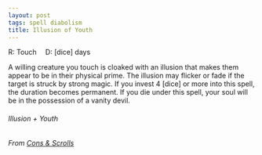 ```yaml
---
layout: post
tags: spell diabolism
title: Illusion of Youth
---
```


R: Touch 	D: [dice] days

A willing creature you touch is cloaked with an illusion that makes them appear to be in their physical prime. The illusion may flicker or fade if the target is struck by strong magic. If you invest 4 [dice] or more into this spell, the duration becomes permanent. If you die under this spell, your soul will be in the possession of a vanity devil.

###### Illusion + Youth
###### From [Cons & Scrolls](https://coinsandscrolls.blogspot.com/2017/05/osr-elves-and-elf-wizards.html)
